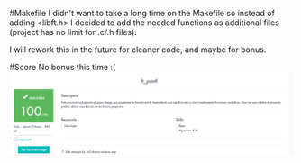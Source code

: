 #Makefile
I didn't want to take a long time on the Makefile so instead of adding <libft.h> I decided to add the needed functions as additional files (project has no limit for .c/.h files).

I will rework this in the future for cleaner code, and maybe for bonus.

#Score
No bonus this time :(
![My Image](score.png)
